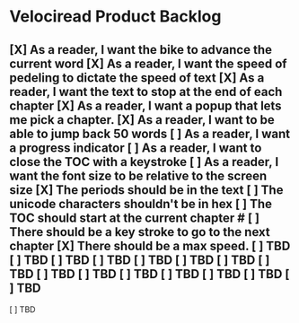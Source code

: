 # Velociread Product Backlog #

[X] As a reader, I want the bike to advance the current word
[X] As a reader, I want the speed of pedeling to dictate the speed of text
[X] As a reader, I want the text to stop at the end of each chapter
[X] As a reader, I want a popup that lets me pick a chapter.
[X] As a reader, I want to be able to jump back 50 words
[ ] As a reader, I want a progress indicator
[ ] As a reader, I want to close the TOC with a keystroke
[ ] As a reader, I want the font size to be relative to the screen size
[X] The periods should be in the text
[ ] The unicode characters shouldn't be in hex
[ ] The TOC should start at the current chapter #
[ ] There should be a key stroke to go to the next chapter
[X] There should be a max speed.
[ ] TBD
[ ] TBD
[ ] TBD
[ ] TBD
[ ] TBD
[ ] TBD
[ ] TBD
[ ] TBD
[ ] TBD
[ ] TBD
[ ] TBD
[ ] TBD
[ ] TBD
[ ] TBD
[ ] TBD
---
[ ] TBD
